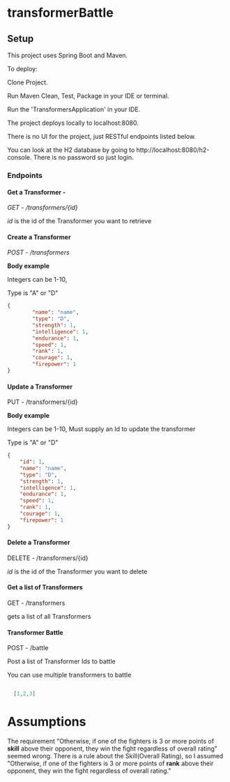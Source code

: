# transformerBattle

## Setup

This project uses Spring Boot and Maven.

To deploy:

Clone Project.

Run Maven Clean, Test, Package in your IDE or terminal.

Run the 'TransformersApplication' in your IDE.

The project deploys locally to localhost:8080.

There is no UI for the project, just RESTful endpoints listed below.

You can look at the H2 database by going to http://localhost:8080/h2-console.
There is no password so just login.

### Endpoints

#### Get a Transformer -
_GET - /transformers/{id}_

_id_ is the id of the Transformer you want to retrieve

#### Create a Transformer
_POST - /transformers_

**Body example** 

Integers can be 1-10, 

Type is "A" or "D"

```json
{
        "name": "name",
        "type": "D",
        "strength": 1,
        "intelligence": 1,
        "endurance": 1,
        "speed": 1,
        "rank": 1,
        "courage": 1,
        "firepower": 1
}
```
#### Update a Transformer
PUT - /transformers/{id}

**Body example**

Integers can be 1-10, 
Must supply an Id to update the transformer

Type is "A" or "D"

```json
{
    "id": 1,
    "name": "name",
    "type": "D",
    "strength": 1,
    "intelligence": 1,
    "endurance": 1,
    "speed": 1,
    "rank": 1,
    "courage": 1,
    "firepower": 1
}
```
#### Delete a Transformer
DELETE - /transformers/{id}

_id_ is the id of the Transformer you want to delete

#### Get a list of Transformers
GET - /transformers

gets a list of all Transformers

#### Transformer Battle
POST - /battle

Post a list of Transformer Ids to battle

You can use multiple transformers to battle

```json

  [1,2,3]

```

# Assumptions
The requirement "Otherwise, if one of the fighters is 3 or more points of **skill** above their opponent, they win the fight regardless of overall rating" seemed wrong. 
There is a rule about the Skill(Overall Rating), so I assumed "Otherwise, if one of the fighters is 3 or more points of **rank** above their opponent,
                                                                                                                                              they win the fight regardless of overall rating."
